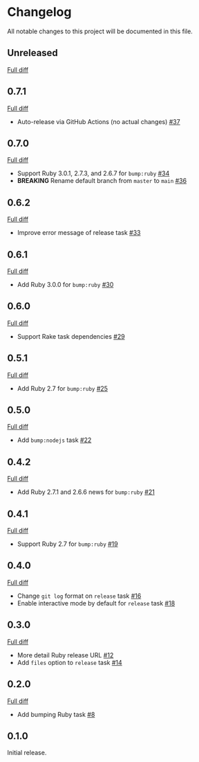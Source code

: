 # Changelog

All notable changes to this project will be documented in this file.

## Unreleased

[Full diff](https://github.com/ybiquitous/aufgaben/compare/0.7.1...HEAD)

## 0.7.1

[Full diff](https://github.com/ybiquitous/aufgaben/compare/0.7.0...0.7.1)

- Auto-release via GitHub Actions (no actual changes) [#37](https://github.com/ybiquitous/aufgaben/pull/37)

## 0.7.0

[Full diff](https://github.com/ybiquitous/aufgaben/compare/0.6.2...0.7.0)

- Support Ruby 3.0.1, 2.7.3, and 2.6.7 for `bump:ruby` [#34](https://github.com/ybiquitous/aufgaben/pull/34)
- **BREAKING** Rename default branch from `master` to `main` [#36](https://github.com/ybiquitous/aufgaben/pull/36)

## 0.6.2

[Full diff](https://github.com/ybiquitous/aufgaben/compare/0.6.1...0.6.2)

- Improve error message of release task [#33](https://github.com/ybiquitous/aufgaben/pull/33)

## 0.6.1

[Full diff](https://github.com/ybiquitous/aufgaben/compare/0.6.0...0.6.1)

- Add Ruby 3.0.0 for `bump:ruby` [#30](https://github.com/ybiquitous/aufgaben/pull/30)

## 0.6.0

[Full diff](https://github.com/ybiquitous/aufgaben/compare/0.5.1...0.6.0)

- Support Rake task dependencies [#29](https://github.com/ybiquitous/aufgaben/pull/29)

## 0.5.1

[Full diff](https://github.com/ybiquitous/aufgaben/compare/0.5.0...0.5.1)

- Add Ruby 2.7 for `bump:ruby` [#25](https://github.com/ybiquitous/aufgaben/pull/25)

## 0.5.0

[Full diff](https://github.com/ybiquitous/aufgaben/compare/0.4.2...0.5.0)

- Add `bump:nodejs` task [#22](https://github.com/ybiquitous/aufgaben/pull/22)

## 0.4.2

[Full diff](https://github.com/ybiquitous/aufgaben/compare/0.4.1...0.4.2)

- Add Ruby 2.7.1 and 2.6.6 news for `bump:ruby` [#21](https://github.com/ybiquitous/aufgaben/pull/21)

## 0.4.1

[Full diff](https://github.com/ybiquitous/aufgaben/compare/0.4.0...0.4.1)

- Support Ruby 2.7 for `bump:ruby` [#19](https://github.com/ybiquitous/aufgaben/pull/19)

## 0.4.0

[Full diff](https://github.com/ybiquitous/aufgaben/compare/0.3.0...0.4.0)

- Change `git log` format on `release` task [#16](https://github.com/ybiquitous/aufgaben/pull/16)
- Enable interactive mode by default for `release` task [#18](https://github.com/ybiquitous/aufgaben/pull/18)

## 0.3.0

[Full diff](https://github.com/ybiquitous/aufgaben/compare/0.2.0...0.3.0)

- More detail Ruby release URL [#12](https://github.com/ybiquitous/aufgaben/pull/12)
- Add `files` option to `release` task [#14](https://github.com/ybiquitous/aufgaben/pull/14)

## 0.2.0

[Full diff](https://github.com/ybiquitous/aufgaben/compare/0.1.0...0.2.0)

- Add bumping Ruby task [#8](https://github.com/ybiquitous/aufgaben/pull/8)

## 0.1.0

Initial release.
